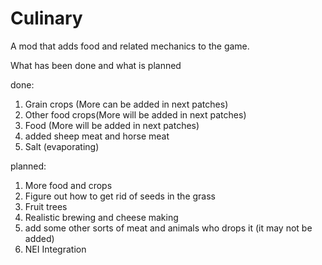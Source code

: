 # Culinary
A mod that adds food and related mechanics to the game.

What has been done and what is planned

done:
1. Grain crops (More can be added in next patches)
2. Other food crops(More will be added in next patches)
3. Food (More will be added in next patches)
4. added sheep meat and horse meat
5. Salt (evaporating)

planned:
1. More food and crops
2. Figure out how to get rid of seeds in the grass
3. Fruit trees
4. Realistic brewing and cheese making
6. add some other sorts of meat and animals who drops it (it may not be added)
7. NEI Integration
